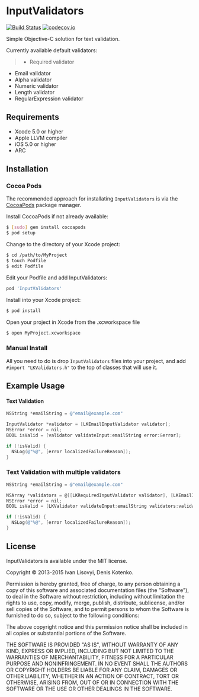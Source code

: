 # InputValidators 
[![Build Status](https://travis-ci.org/kshin/InputValidators.svg?branch=master)](https://travis-ci.org/kshin/InputValidators)
[![codecov.io](https://codecov.io/github/kshin/InputValidators/coverage.svg?branch=master)](https://codecov.io/github/kshin/InputValidators?branch=master)

Simple Objective-C solution for text validation.

Currently available default validators:

> * Required validator
* Email validator
* Alpha validator
* Numeric validator
* Length validator
* RegularExpression validator

## Requirements
* Xcode 5.0 or higher
* Apple LLVM compiler
* iOS 5.0 or higher
* ARC

## Installation

### Cocoa Pods 

The recommended approach for installating `InputValidators` is via the [CocoaPods](http://cocoapods.org/) package manager.

Install CocoaPods if not already available:

``` bash
$ [sudo] gem install cocoapods
$ pod setup
```

Change to the directory of your Xcode project:

``` bash
$ cd /path/to/MyProject
$ touch Podfile
$ edit Podfile
```

Edit your Podfile and add InputValidators:

``` bash
pod 'InputValidators'
```

Install into your Xcode project:

``` bash
$ pod install
```

Open your project in Xcode from the .xcworkspace file

``` bash
$ open MyProject.xcworkspace
```

### Manual Install

All you need to do is drop `InputValidators` files into your project, and add `#import "LKValidators.h"` to the top of classes that will use it.

## Example Usage

#### Text Validation 

``` objective-c
NSString *emailString = @"email@example.com"

InputValidator *validator = [LKEmailInputValidator validator];
NSError *error = nil;
BOOL isValid = [validator validateInput:emailString error:&error];

if (!isValid) {
  NSLog(@"%@", [error localizedFailureReason]);
}
```

### Text Validation with multiple validators

``` objective-c
NSString *emailString = @"email@example.com"

NSArray *validators = @[[LKRequiredInputValidator validator], [LKEmailInputValidator validator]];
NSError *error = nil;
BOOL isValid = [LKValidator validateInput:emailString validators:validators error:&error];

if (!isValid) {
  NSLog(@"%@", [error localizedFailureReason]);
}
```

## License

InputValidators is available under the MIT license.

Copyright © 2013-2015 Ivan Lisovyi, Denis Kotenko.

Permission is hereby granted, free of charge, to any person obtaining a copy of this software and associated documentation files (the "Software"), to deal in the Software without restriction, including without limitation the rights to use, copy, modify, merge, publish, distribute, sublicense, and/or sell copies of the Software, and to permit persons to whom the Software is furnished to do so, subject to the following conditions:

The above copyright notice and this permission notice shall be included in all copies or substantial portions of the Software.

THE SOFTWARE IS PROVIDED "AS IS", WITHOUT WARRANTY OF ANY KIND, EXPRESS OR IMPLIED, INCLUDING BUT NOT LIMITED TO THE WARRANTIES OF MERCHANTABILITY, FITNESS FOR A PARTICULAR PURPOSE AND NONINFRINGEMENT. IN NO EVENT SHALL THE AUTHORS OR COPYRIGHT HOLDERS BE LIABLE FOR ANY CLAIM, DAMAGES OR OTHER LIABILITY, WHETHER IN AN ACTION OF CONTRACT, TORT OR OTHERWISE, ARISING FROM, OUT OF OR IN CONNECTION WITH THE SOFTWARE OR THE USE OR OTHER DEALINGS IN THE SOFTWARE.



